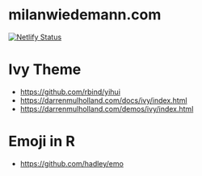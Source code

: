 # milanwiedemann.com

[![Netlify Status](https://api.netlify.com/api/v1/badges/4caa83db-ea7a-4006-96e2-0a81c9ae6e05/deploy-status)](https://app.netlify.com/sites/milanwiedemann/deploys)

# Ivy Theme
- https://github.com/rbind/yihui
- https://darrenmulholland.com/docs/ivy/index.html
- https://darrenmulholland.com/demos/ivy/index.html

# Emoji in R
- https://github.com/hadley/emo